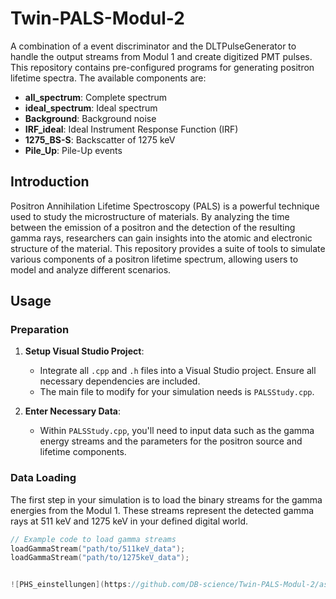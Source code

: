 # Twin-PALS-Modul-2
A combination of a event discriminator and the DLTPulseGenerator to handle the output streams from Modul 1 and create digitized PMT pulses.
This repository contains pre-configured programs for generating positron lifetime spectra. The available components are:

- **all_spectrum**: Complete spectrum
- **ideal_spectrum**: Ideal spectrum
- **Background**: Background noise
- **IRF_ideal**: Ideal Instrument Response Function (IRF)
- **1275_BS-S**: Backscatter of 1275 keV
- **Pile_Up**: Pile-Up events

## Introduction

Positron Annihilation Lifetime Spectroscopy (PALS) is a powerful technique used to study the microstructure of materials. By analyzing the time between the emission of a positron and the detection of the resulting gamma rays, researchers can gain insights into the atomic and electronic structure of the material. This repository provides a suite of tools to simulate various components of a positron lifetime spectrum, allowing users to model and analyze different scenarios.

## Usage

### Preparation

1. **Setup Visual Studio Project**:
    - Integrate all `.cpp` and `.h` files into a Visual Studio project. Ensure all necessary dependencies are included.
    - The main file to modify for your simulation needs is `PALSStudy.cpp`.

2. **Enter Necessary Data**:
    - Within `PALSStudy.cpp`, you'll need to input data such as the gamma energy streams and the parameters for the positron source and lifetime components.

### Data Loading

The first step in your simulation is to load the binary streams for the gamma energies from the Modul 1. These streams represent the detected gamma rays at 511 keV and 1275 keV in your defined digital world.

```cpp
// Example code to load gamma streams
loadGammaStream("path/to/511keV_data");
loadGammaStream("path/to/1275keV_data");


![PHS_einstellungen](https://github.com/DB-science/Twin-PALS-Modul-2/assets/102671948/aed6b5af-461e-43e0-ae93-669b3d393922)


